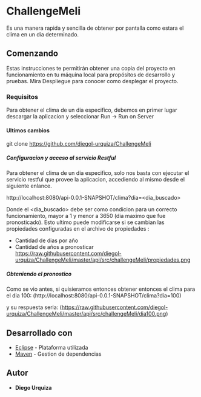 # ChallengeMeli

Es una manera rapida y sencilla de obtener por pantalla como estara el clima en un dia determinado.

## Comenzando 

Estas instrucciones te permitirán obtener una copia del proyecto en funcionamiento en tu máquina local para propósitos de desarrollo y pruebas.
Mira Despliegue para conocer como desplegar el proyecto.

### Requisitos
Para obtener el clima de un dia especifico, debemos en primer lugar descargar la aplicacion y seleccionar Run -> Run on Server

#### Ultimos cambios

git clone https://github.com/diegol-urquiza/ChallengeMeli

##### Configuracion y acceso al servicio Restful
Para obtener el clima de un dia especifico, solo nos basta con ejecutar el servicio restful que provee la aplicacion, accediendo al mismo desde el siguiente enlance.

http://localhost:8080/api-0.0.1-SNAPSHOT/clima?dia=<dia_buscado>

Donde el <dia_buscado> debe ser como condicion para un correcto funcionamiento, mayor a 1 y menor a 3650 (dia maximo que fue pronosticado).
Esto ultimo puede modificarse si se cambian las propiedades configuradas en el archivo de propiedades :
- Cantidad de dias por año
- Cantidad de años a pronosticar
https://raw.githubusercontent.com/diegol-urquiza/ChallengeMeli/master/api/src/challengeMeli/propiedades.png


##### Obteniendo el pronostico
Como se vio antes, si quisieramos entonces obtener entonces el clima para el dia 100:
(http://localhost:8080/api-0.0.1-SNAPSHOT/clima?dia=100)

y su respuesta seria:
(https://raw.githubusercontent.com/diegol-urquiza/ChallengeMeli/master/api/src/challengeMeli/dia100.png)




## Desarrollado con

* [Eclipse](https://www.eclipse.org/downloads/) - Plataforma utilizada
* [Maven](https://maven.apache.org/) - Gestion de dependencias

 
 
## Autor

* **Diego Urquiza**

 